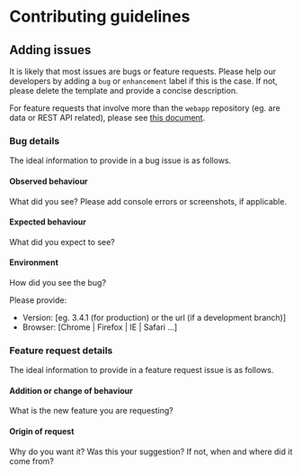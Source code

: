 # Contributing guidelines

## Adding issues
It is likely that most issues are bugs or feature requests. Please help our developers by adding a `bug` or `enhancement` label if this is the case. If not, please delete the template and provide a concise description.

For feature requests that involve more than the `webapp` repository (eg. are data or REST API related), please see [this document](https://github.com/opentargets/epics).

### Bug details 
The ideal information to provide in a bug issue is as follows.

#### Observed behaviour
What did you see? Please add console errors or screenshots, if applicable.

#### Expected behaviour
What did you expect to see?

#### Environment
How did you see the bug?

Please provide:
* Version: [eg. 3.4.1 (for production) or the url (if a development branch)]
* Browser: [Chrome | Firefox | IE | Safari ...]

### Feature request details
The ideal information to provide in a feature request issue is as follows.

#### Addition or change of behaviour
What is the new feature you are requesting?

#### Origin of request
Why do you want it? Was this your suggestion? If not, when and where did it come from?
